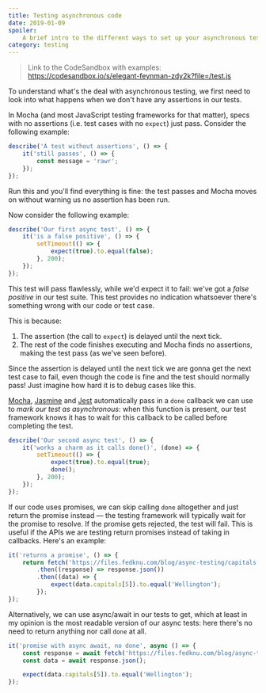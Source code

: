 ```yaml
---
title: Testing asynchronous code
date: 2019-01-09
spoiler:
    A brief intro to the different ways to set up your asynchronous tests and the reason behind it.
category: testing
---
```


> Link to the CodeSandbox with examples:
> https://codesandbox.io/s/elegant-feynman-zdy2k?file=/test.js

To understand what's the deal with asynchronous testing, we first need to look into what happens
when we don't have any assertions in our tests.

In Mocha (and most JavaScript testing frameworks for that matter), specs with no assertions (i.e.
test cases with no `expect`) just pass. Consider the following example:

```js
describe('A test without assertions', () => {
    it('still passes', () => {
        const message = 'rawr';
    });
});
```

Run this and you'll find everything is fine: the test passes and Mocha moves on without warning us
no assertion has been run.

Now consider the following example:

```js
describe('Our first async test', () => {
    it('is a false positive', () => {
        setTimeout(() => {
            expect(true).to.equal(false);
        }, 200);
    });
});
```

This test will pass flawlessly, while we'd expect it to fail: we've got a _false positive_ in our
test suite. This test provides no indication whatsoever there's something wrong with our code or
test case.

This is because:

1. The assertion (the call to `expect`) is delayed until the next tick.
2. The rest of the code finishes executing and Mocha finds no assertions, making the test pass (as
   we've seen before).

Since the assertion is delayed until the next tick we are gonna get the next test case to fail, even
though the code is fine and the test should normally pass! Just imagine how hard it is to debug
cases like this.

[Mocha](https://mochajs.org/#asynchronous-code),
[Jasmine](https://jasmine.github.io/tutorials/async) and
[Jest](https://jestjs.io/docs/en/asynchronous#callbacks) automatically pass in a `done` callback we
can use to _mark our test as asynchronous_: when this function is present, our test framework knows
it has to wait for this callback to be called before completing the test.

```js
describe('Our second async test', () => {
    it('works a charm as it calls done()', (done) => {
        setTimeout(() => {
            expect(true).to.equal(true);
            done();
        }, 200);
    });
});
```

If our code uses promises, we can skip calling `done` altogether and just return the promise instead
— the testing framework will typically wait for the promise to resolve. If the promise gets
rejected, the test will fail. This is useful if the APIs we are testing return promises instead of
taking in callbacks. Here's an example:

```js
it('returns a promise', () => {
    return fetch('https://files.fedknu.com/blog/async-testing/capitals.json')
        .then((response) => response.json())
        .then((data) => {
            expect(data.capitals[5]).to.equal('Wellington');
        });
});
```

Alternatively, we can use async/await in our tests to get, which at least in my opinion is the most
readable version of our async tests: here there's no need to return anything nor call `done` at all.

```js
it('promise with async await, no done', async () => {
    const response = await fetch('https://files.fedknu.com/blog/async-testing/capitals.json');
    const data = await response.json();

    expect(data.capitals[5]).to.equal('Wellington');
});
```
